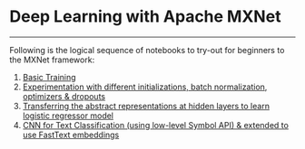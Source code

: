 # Deep Learning with Apache MXNet
***

Following is the logical sequence of notebooks to try-out for beginners to the MXNet framework:


1. [Basic Training](/basic_training.ipynb)
2. [Experimentation with different initializations, batch normalization, optimizers & dropouts](/optimizers_dropout_initializations.ipynb)
3. [Transferring the abstract representations at hidden layers to learn logistic regressor model](/abstract_img_representations_using_trained_net.ipynb)
4. [CNN for Text Classification (using low-level Symbol API) & extended to use FastText embeddings](/Text_Classification_CNN.ipynb)
